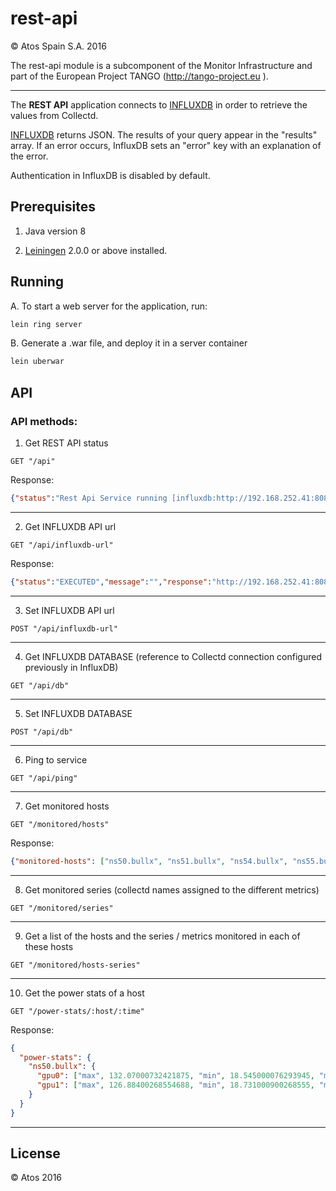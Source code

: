 # rest-api

&copy; Atos Spain S.A. 2016

The rest-api module is a subcomponent of the Monitor Infrastructure and part of the European Project TANGO (http://tango-project.eu ).

-----------------------

The **REST API** application connects to [INFLUXDB](https://docs.influxdata.com/influxdb) in order to retrieve the values from Collectd.

[INFLUXDB](https://docs.influxdata.com/influxdb/v1.2/guides/querying_data/) returns JSON. The results of your query appear in the "results" array. If an error occurs, InfluxDB sets an "error" key with an explanation of the error.

Authentication in InfluxDB is disabled by default.

## Prerequisites

1. Java version 8

2. [Leiningen][] 2.0.0 or above installed.

[leiningen]: https://github.com/technomancy/leiningen

## Running

A. To start a web server for the application, run:

```bash
lein ring server
```

B. Generate a .war file, and deploy it in a server container

```bash
lein uberwar
```

## API

### API methods:

1. Get REST API status

```
GET "/api"
```

Response:

```json
{"status":"Rest Api Service running [influxdb:http://192.168.252.41:8086]...","message":"","response":"","version":"0.1.0"}
```
-----------------------

2. Get INFLUXDB API url

```
GET "/api/influxdb-url"
```

Response:

```json
{"status":"EXECUTED","message":"","response":"http://192.168.252.41:8086"}
```

-----------------------

3. Set INFLUXDB API url

```
POST "/api/influxdb-url"
```


-----------------------

4. Get INFLUXDB DATABASE (reference to Collectd connection configured previously in InfluxDB)

```
GET "/api/db"
```

-----------------------

5. Set INFLUXDB DATABASE

```
POST "/api/db"
```

-----------------------

6. Ping to service

```
GET "/api/ping"
```

-----------------------

7. Get monitored hosts

```
GET "/monitored/hosts"
```

Response:

```json
{"monitored-hosts": ["ns50.bullx", "ns51.bullx", "ns54.bullx", "ns55.bullx", "ns56.bullx"]}
```

-----------------------

8. Get monitored series (collectd names assigned to the different metrics)

```
GET "/monitored/series"
```

-----------------------

9. Get a list of the hosts and the series / metrics monitored in each of these hosts

```
GET "/monitored/hosts-series"
```

-----------------------

10. Get the power stats of a host

```
GET "/power-stats/:host/:time"
```

Response:

```json
{
  "power-stats": {
    "ns50.bullx": {
      "gpu0": ["max", 132.07000732421875, "min", 18.545000076293945, "mean", 20.290325199615207],
      "gpu1": ["max", 126.88400268554688, "min", 18.731000900268555, "mean", 20.317622574830658],
    }
  }
}

```

-----------------------

## License

  &copy; Atos 2016
